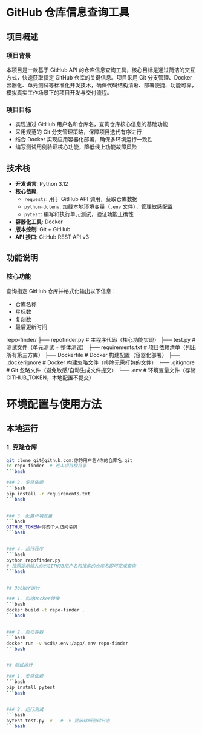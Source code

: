 # GitHub 仓库信息查询工具

## 项目概述

### 项目背景

本项目是一款基于 GitHub API 的仓库信息查询工具，核心目标是通过简洁的交互方式，快速获取指定 GitHub 仓库的关键信息。项目采用 Git 分支管理、Docker 容器化、单元测试等标准化开发技术，确保代码结构清晰、部署便捷、功能可靠，模拟真实工作场景下的项目开发与交付流程。

### 项目目标

- 实现通过 GitHub 用户名和仓库名，查询仓库核心信息的基础功能
- 采用规范的 Git 分支管理策略，保障项目迭代有序进行
- 结合 Docker 实现应用容器化部署，确保多环境运行一致性
- 编写测试用例验证核心功能，降低线上功能故障风险

## 技术栈

- &zwnj;**开发语言**&zwnj;: Python 3.12
- &zwnj;**核心依赖**&zwnj;:
  - `requests`: 用于 GitHub API 调用，获取仓库数据
  - `python-dotenv`: 加载本地环境变量（`.env` 文件），管理敏感配置
  - `pytest`: 编写和执行单元测试，验证功能正确性
- &zwnj;**容器化工具**&zwnj;: Docker
- &zwnj;**版本控制**&zwnj;: Git + GitHub
- &zwnj;**API 接口**&zwnj;: GitHub REST API v3

## 功能说明

### 核心功能

查询指定 GitHub 仓库并格式化输出以下信息：

- 仓库名称
- 星标数
- 复刻数
- 最后更新时间

repo-finder/
├── repofinder.py       # 主程序代码（核心功能实现）
├── test.py             # 测试文件（单元测试 + 整体测试）
├── requirements.txt    # 项目依赖清单（列出所有第三方库）
├── Dockerfile          # Docker 构建配置（容器化部署）
├── .dockerignore       # Docker 构建忽略文件（排除无需打包的文件）
├── .gitignore          # Git 忽略文件（避免敏感/自动生成文件提交）
└── .env                # 环境变量文件（存储 GITHUB_TOKEN，本地配置不提交）

# 环境配置与使用方法

## 本地运行

### 1. 克隆仓库
```bash
git clone git@github.com:你的用户名/你的仓库名.git
cd repo-finder  # 进入项目根目录
```bash

### 2. 安装依赖
```bash
pip install -r requirements.txt
```bash


### 3. 配置环境变量
```bash
GITHUB_TOKEN=你的个人访问令牌
```bash


### 4. 运行程序
```bash
python repofinder.py   
# 按照提示输入你的GITHUB用户名和搜索的仓库名即可完成查询
```bash


## Docker运行

### 1. 构建Docker镜像
```bash
docker build -t repo-finder .
```bash


### 2. 启动容器
```bash
docker run -v %cd%/.env:/app/.env repo-finder
```bash


## 测试运行

### 1. 安装依赖
```bash
pip install pytest
```bash


### 2. 运行测试
```bash
pytest test.py -v   # -v 显示详细测试日志
```bash




